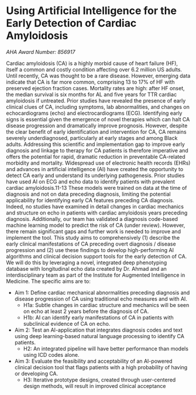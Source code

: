 # Using Artificial Intelligence for the Early Detection of Cardiac Amyloidosis
*AHA Award Number: 856917*

Cardiac amyloidosis (CA) is a highly morbid cause of heart failure (HF), itself a common and costly condition affecting over 6.2 million US adults.
Until recently, CA was thought to be a rare disease. However, emerging data indicate that CA is far more common, comprising 13 to 17% of HF with preserved ejection fraction cases.
Mortality rates are high: after HF onset, the median survival is six months for AL and five years for TTR cardiac amyloidosis if untreated. 
Prior studies have revealed the presence of early clinical clues of CA, including symptoms, lab abnormalities, and changes on  echocardiograms (echo) and electrocardiograms (ECG).
Identifying early signs is essential given the emergence of novel therapies which can halt CA disease progression and dramatically improve prognosis.
However, despite the clear benefit of early identification and intervention for CA, CA remains severely underdiagnosed, particularly at early stages and among Black adults.
Addressing this scientific and implementation gap to improve early diagnosis and linkage to therapy for CA patients is therefore imperative and offers the potential for rapid, dramatic reduction in
preventable CA-related morbidity and mortality.
Widespread use of electronic health records (EHRs) and advances in artificial intelligence (AI) have created the opportunity to detect CA early and understand its underlying pathogenesis.
Prior studies have used AI on ECG and echo data to identify patients with prevalent cardiac amyloidosis.11-13 These models were trained on data at the time of diagnosis and not on data preceding diagnosis, limiting the potential applicability for identifying early CA features preceding CA diagnosis. 
Indeed, no studies have examined in detail changes in cardiac mechanics and structure on echo in patients with cardiac amyloidosis years preceding diagnosis. 
Additionally, our team has validated a diagnosis code-based machine learning model to predict the risk of CA (under review). 
However, there remain significant gaps and further work is needed to improve and implement the tool.
This study aims to comprehensively (1) describe the early clinical manifestations of CA preceding overt diagnosis / disease progression and (2) use these findings to develop high-performing AI algorithms and clinical decision support tools for the early detection of CA. 
We will do this by leveraging a novel, integrated deep phenotyping database with longitudinal echo data created by Dr. Ahmad and an interdisciplinary team as part of the Institute for Augmented
Intelligence in Medicine. 
The specific aims are to:
- Aim 1: Define cardiac mechanical abnormalities preceding diagnosis and disease progression of CA using traditional echo measures and with AI.
    - H1a: Subtle changes in cardiac structure and mechanics will be seen on echo at least 2 years before the diagnosis of CA.
    - H1b: AI can identify early manifestations of CA in patients with subclinical evidence of CA on echo.
- Aim 2: Test an AI-application that integrates diagnosis codes and text using deep learning-based natural language processing to identify CA patients.
    - H2: An integrated pipeline will have better performance than models using ICD codes alone.
- Aim 3: Evaluate the feasibility and acceptability of an AI-powered clinical decision tool that flags patients with a high probability of having or developing CA.
    - H3: Iterative prototype designs, created through user-centered design methods, will result in improved clinical acceptance

